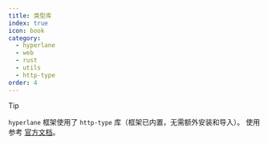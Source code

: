 ```yaml
---
title: 类型库
index: true
icon: book
category:
  - hyperlane
  - web
  - rust
  - utils
  - http-type
order: 4
---
```


<Share colorful />

> [!tip]
>
> `hyperlane` 框架使用了 `http-type` 库（框架已内置，无需额外安装和导入）。
> 使用参考 [官方文档](../../http-type/README.md)。

<Bottom />
